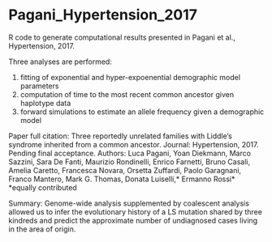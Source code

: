 # Pagani_Hypertension_2017

R code to generate computational results presented in Pagani et al., Hypertension, 2017.

Three analyses are performed:
1) fitting of exponential and hyper-expoenential demographic model parameters
2) computation of time to the most recent common ancestor given haplotype data
3) forward simulations to estimate an allele frequency given a demographic model

Paper full citation:
Three reportedly unrelated families with Liddle’s syndrome inherited from a common ancestor.
Journal: Hypertension, 2017. Pending final acceptance.
Authors: Luca Pagani, Yoan Diekmann, Marco Sazzini, Sara De Fanti, Maurizio Rondinelli, Enrico Farnetti, Bruno Casali, Amelia Caretto, Francesca Novara, Orsetta Zuffardi, Paolo Garagnani, Franco Mantero, Mark G. Thomas, Donata Luiselli,* Ermanno Rossi*
*equally contributed

Summary: Genome-wide analysis supplemented by coalescent analysis allowed us to infer the evolutionary history of a LS mutation shared by three kindreds and predict the approximate number of undiagnosed cases living in the area of origin.
